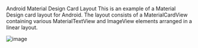 Android Material Design Card Layout
This is an example of a Material Design card layout for Android. The layout consists of a MaterialCardView containing various MaterialTextView and ImageView elements arranged in a linear layout.

![image](https://user-images.githubusercontent.com/57973837/224171767-9f6c71f8-65ce-4385-87ae-06f44056c066.png)
